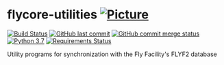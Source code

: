 # flycore-utilities [![Picture](https://raw.github.com/janelia-flyem/janelia-flyem.github.com/master/images/HHMI_Janelia_Color_Alternate_180x40.png)](http://www.janelia.org)

[![Build Status](https://travis-ci.org/JaneliaSciComp/flycore-utilities.svg?branch=master)](https://travis-ci.org/JaneliaSciComp/flycore-utilities)
[![GitHub last commit](https://img.shields.io/github/last-commit/JaneliaSciComp/flycore-utilities.svg)](https://github.com/JaneliaSciComp/flycore-utilities)
[![GitHub commit merge status](https://img.shields.io/github/commit-status/badges/shields/master/5d4ab86b1b5ddfb3c4a70a70bd19932c52603b8c.svg)](https://github.com/JaneliaSciComp/flycore-utilities)
[![Python 3.7](https://img.shields.io/badge/python-3.7-blue.svg)](https://www.python.org/downloads/release/python-360/)
[![Requirements Status](https://requires.io/github/JaneliaSciComp/flycore-utilities/requirements.svg?branch=master)](https://requires.io/github/JaneliaSciComp/flycore-utilities/requirements/?branch=master)

Utility programs for synchronization with the Fly Facility's FLYF2 database
